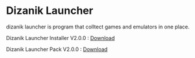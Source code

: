 # Dizanik Launcher

dizanik launcher is program that colltect games and emulators in one place.

Dizanik Launcher Installer V2.0.0 : <a href="https://github.com/ATMFD/Dizanik-Launcher/raw/main/Dizanik%20Launcher%20Installer%20V2.0.0.exe">Download</a>

Dizanik Launcher Pack V2.0.0 : <a href="https://github.com/ATMFD/Dizanik-Launcher/raw/main/Dizanik%20Launcher%20Pack%20V2.0.0.rar">Download</a>
